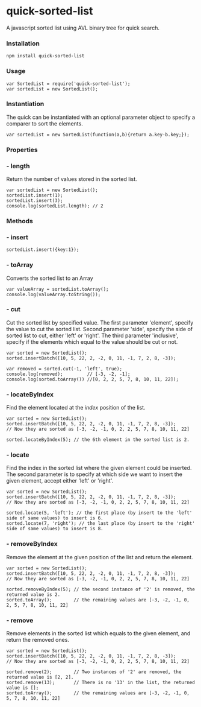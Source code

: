 # quick-sorted-list
A javascript sorted list using AVL binary tree for quick search.

### Installation ###
```
npm install quick-sorted-list
```
### Usage ###
```
var SortedList = require('quick-sorted-list');
var sortedList = new SortedList();
```
### Instantiation ###
The quick can be instantiated with an optional parameter object to specify a comparer to sort the elements.
```
var sortedList = new SortedList(function(a,b){return a.key-b.key;});
```
### Properties ###
### - length ###
Return the number of values stored in the sorted list.
```
var sortedList = new SortedList();
sortedList.insert(1);
sortedList.insert(3);
console.log(sortedList.length); // 2
```

### Methods ###
### - insert ###
```
sortedList.insert({key:1});
```

### - toArray ###
Converts the sorted list to an Array
```
var valueArray = sortedList.toArray();
console.log(valueArray.toString());
```
### - cut ###
Cut the sorted list by specified value. 
The first parameter 'element', specify the value to cut the sorted list.
Second parameter 'side', specify the side of sorted list to cut, either 'left' or 'right'.
The third parameter 'inclusive', specify if the elements which equal to the value should be cut or not.
```
var sorted = new SortedList();
sorted.insertBatch([10, 5, 22, 2, -2, 0, 11, -1, 7, 2, 8, -3]);

var removed = sorted.cut(-1, 'left', true);
console.log(removed);         // [-3, -2, -1];
console.log(sorted.toArray()) //[0, 2, 2, 5, 7, 8, 10, 11, 22]);

```
### - locateByIndex ###
Find the element located at the *index* position of the list.
```
var sorted = new SortedList();
sorted.insertBatch([10, 5, 22, 2, -2, 0, 11, -1, 7, 2, 8, -3]);
// Now they are sorted as [-3, -2, -1, 0, 2, 2, 5, 7, 8, 10, 11, 22]

sorted.locateByIndex(5); // the 6th element in the sorted list is 2.
```

### - locate ###
Find the index in the sorted list where the given element could be inserted. 
The second parameter is to specify at which side we want to insert the given element, accept either 'left' or 'right'.
```
var sorted = new SortedList();
sorted.insertBatch([10, 5, 22, 2, -2, 0, 11, -1, 7, 2, 8, -3]); 
// Now they are sorted as [-3, -2, -1, 0, 2, 2, 5, 7, 8, 10, 11, 22]

sorted.locate(5, 'left'); // the first place (by insert to the 'left' side of same values) to insert is 6.
sorted.locate(7, 'right'); // the last place (by insert to the 'right' side of same values) to insert is 8.
```

### - removeByIndex ###
Remove the element at the given position of the list and return the element.
```
var sorted = new SortedList();
sorted.insertBatch([10, 5, 22, 2, -2, 0, 11, -1, 7, 2, 8, -3]); 
// Now they are sorted as [-3, -2, -1, 0, 2, 2, 5, 7, 8, 10, 11, 22]

sorted.removeByIndex(5); // the second instance of '2' is removed, the returned value is 2. 
sorted.toArray();        // the remaining values are [-3, -2, -1, 0, 2, 5, 7, 8, 10, 11, 22]
```

### - remove ###
Remove elements in the sorted list which equals to the given element, and return the removed ones.
```
var sorted = new SortedList();
sorted.insertBatch([10, 5, 22, 2, -2, 0, 11, -1, 7, 2, 8, -3]); 
// Now they are sorted as [-3, -2, -1, 0, 2, 2, 5, 7, 8, 10, 11, 22]

sorted.remove(2);        // Two instances of '2' are removed, the returned value is [2, 2]. 
sorted.remove(13);       // There is no '13' in the list, the returned value is [];
sorted.toArray();        // the remaining values are [-3, -2, -1, 0, 5, 7, 8, 10, 11, 22]
```

